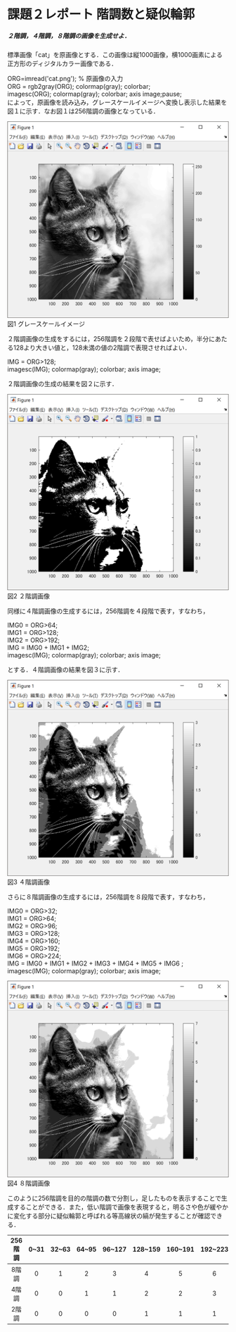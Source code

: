 # 課題２レポート 階調数と疑似輪郭
##### ２階調，４階調，８階調の画像を生成せよ．

標準画像「cat」を原画像とする．この画像は縦1000画像，横1000画素による正方形のディジタルカラー画像である．

ORG=imread('cat.png'); % 原画像の入力   
ORG = rgb2gray(ORG); colormap(gray); colorbar;   
imagesc(ORG); colormap(gray); colorbar;  axis image;pause;  
によって，原画像を読み込み，グレースケールイメージへ変換し表示した結果を図１に示す．なお図１は256階調の画像となっている．

![原画像](https://github.com/ReoOgawa/Image-processing-Report/blob/master/Image/Report-02/01.png?raw=true)  
図1 グレースケールイメージ

２階調画像の生成をするには，256階調を２段階で表せばよいため，半分にあたる128より大きい値と，128未満の値の2階調で表現させればよい．

IMG = ORG>128;  
imagesc(IMG); colormap(gray); colorbar;  axis image;

２階調画像の生成の結果を図２に示す．

![原画像](https://github.com/ReoOgawa/Image-processing-Report/blob/master/Image/Report-02/02.png?raw=true)  
図2 ２階調画像

同様に４階調画像の生成するには，256階調を４段階で表す，すなわち，

IMG0 = ORG>64;  
IMG1 = ORG>128;  
IMG2 = ORG>192;  
IMG = IMG0 + IMG1 + IMG2;  
imagesc(IMG); colormap(gray); colorbar;  axis image;

とする．４階調画像の結果を図３に示す．

![原画像](https://github.com/ReoOgawa/Image-processing-Report/blob/master/Image/Report-02/03.png?raw=true)   
図3 ４階調画像

さらに８階調画像の生成するには，256階調を８段階で表す，すなわち，

IMG0 = ORG>32;  
IMG1 = ORG>64;  
IMG2 = ORG>96;  
IMG3 = ORG>128;  
IMG4 = ORG>160;  
IMG5 = ORG>192;  
IMG6 = ORG>224;  
IMG = IMG0 + IMG1 + IMG2 + IMG3 + IMG4 + IMG5 + IMG6 ;  
imagesc(IMG); colormap(gray); colorbar;  axis image;

![原画像](https://github.com/ReoOgawa/Image-processing-Report/blob/master/Image/Report-02/04.png?raw=true)  図4 ８階調画像

このように256階調を目的の階調の数で分割し，足したものを表示することで生成することができる．また，低い階調で画像を表現すると，明るさや色が緩やかに変化する部分に疑似輪郭と呼ばれる等高線状の縞が発生することが確認できる．


|256階調|0~31|32~63|64~95|96~127|128~159|160~191|192~223|224~256|
|:-:|:-:|:-:|:-:|:-:|:-:|:-:|:-:|:-:|
| 8階調 | 0 | 1 | 2 | 3 | 4 | 5 | 6 | 7 |
| 4階調 | 0 | 0 | 1 | 1 | 2 | 2 | 3 | 3 |
| 2階調 | 0 | 0 | 0 | 0 | 1 | 1 | 1 | 1 |
